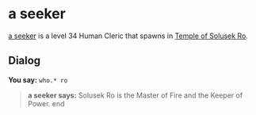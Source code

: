 # a seeker



[a seeker](/npc/80002) is a level 34 Human Cleric that spawns in [Temple of Solusek Ro](/zone/80).



## Dialog

**You say:** `who.* ro`



>**a seeker says:** Solusek Ro is the Master of Fire and the Keeper of Power.
end
